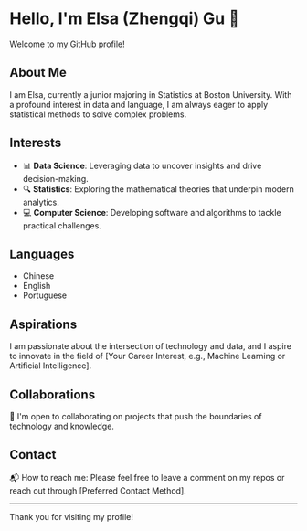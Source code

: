 # Hello, I'm Elsa (Zhengqi) Gu 👋

Welcome to my GitHub profile!

## About Me
I am Elsa, currently a junior majoring in Statistics at Boston University. With a profound interest in data and language, I am always eager to apply statistical methods to solve complex problems.

## Interests
- 📊 **Data Science**: Leveraging data to uncover insights and drive decision-making.
- 🔍 **Statistics**: Exploring the mathematical theories that underpin modern analytics.
- 💻 **Computer Science**: Developing software and algorithms to tackle practical challenges.

## Languages
- Chinese
- English
- Portuguese

## Aspirations
I am passionate about the intersection of technology and data, and I aspire to innovate in the field of [Your Career Interest, e.g., Machine Learning or Artificial Intelligence].

## Collaborations
🤝 I'm open to collaborating on projects that push the boundaries of technology and knowledge.

## Contact
📬 How to reach me: Please feel free to leave a comment on my repos or reach out through [Preferred Contact Method].

---

Thank you for visiting my profile!
